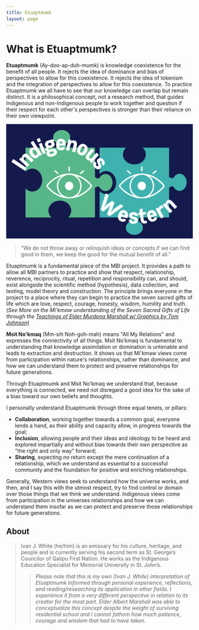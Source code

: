 ```yaml
---
title: Etuaptmumk
layout: page
---
```

# What is Etuaptmumk?


**Etuaptmumk** (Ay-doo-ap-duh-mumk) is knowledge coexistence for the benefit of all people. It rejects the idea of dominance and bias of perspectives to allow for this coexistence. It rejects the idea of tokenism and the integration of perspectives to allow for this coexistence. To practice Etuaptmumk we all have to see that our knowledge can overlap but remain distinct.  It is a philosophical concept, not a research method, that guides Indigenous and non-Indigenous people to work together and question if their respect for each other's perspectives is stronger than their reliance on their own viewpoint.

![puzzle](/assets/img/etuaptmumk_puzzle.png)
> "We do not throw away or relinquish ideas or concepts if we can find good in them, we keep the good for the mutual benefit of all."

Etuaptmumk is a fundamental piece of the MBI project. It provides a path to allow all MBI partners to practice and show that respect, relationship, reverence, reciprocity, ritual, repetition and responsibility can, and should, exist alongside the scientific method (hypothesis), data collection, and testing, model theory and construction. The principle brings everyone in the project to a place where they can begin to practice the seven sacred gifts of life which are love, respect, courage, honesty, wisdom, humility and truth.  (_See More on the Mi'kmaw understanding of the Seven Sacred Gifts of Life through the [Teachings of Elder Murdena Marshall w/ Graphics by Tom Johnson)](http://www.integrativescience.ca/uploads/activities/Murdena-Seven-Sacred-Gifts.pdf)_ 

 

**Msit No'kmaq** (Mm-sih Noh-goh-mah) means "All My Relations" and expresses the connectivity of all things. Msit No’kmaq is fundamental to understanding that knowledge assimilation or domination is untenable and leads to extraction and destruction. It shows us that Mi'kmaw views come from participation within nature's relationships, rather than dominance, and how we can understand them to protect and preserve relationships for future generations.   

Through Etuaptmumk and Msit No'kmaq we understand that, because everything is connected, we need not disregard a good idea for the sake of a bias toward our own beliefs and thoughts.   

I personally understand Etuaptmumk through three equal tenets, or pillars:  



* **Collaboration**, working together towards a common goal, everyone lends a hand, as their ability and capacity allow, in progress towards the goal;
* **Inclusion**, allowing people and their ideas and ideology to be heard and explored impartially and without bias towards their own perspective as "the right and only way" forward;
* **Sharing**, expecting no return except the mere continuation of a relationship, which we understand as essential to a successful community and the foundation for positive and enriching relationships.  

Generally, Western views seek to understand how the universe works, and then, and I say this with the utmost respect, try to find control or domain over those things that we think we understand. Indigenous views come from participation in the universes relationships and how we can understand them insofar as we can protect and preserve those relationships for future generations.

## About
> Ivan J. White (he/him) is an emissary for his culture, heritage, and people and is currently serving his second term as St. George’s Councilor of Qalipu First Nation. He works as the Indigenous Education Specialist for Memorial University in St. John’s. 
> > *Please note that this is my own (Ivan J. White) interpretation of Etuaptmumk informed through personal experience, reflections, and reading/researching its application in other fields. I experience it from a very different perspective in relation to its creator for the most part. Elder Albert Marshall was able to conceptualize this concept despite the weight of surviving residential school and I cannot fathom how much patience, courage and wisdom that had to have taken.*
